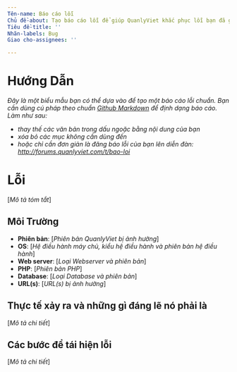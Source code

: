 ```yaml
---
Tên-name: Báo cáo lỗi
Chủ đề-about: Tạo báo cáo lỗi để giúp QuanlyViet khắc phục lỗi bạn đã gặp
Tiêu đề-title: ''
Nhãn-labels: Bug
Giao cho-assignees: ''

---
```


# Hướng Dẫn
*Đây là một biểu mẫu bạn có thể dựa vào để tạo một báo cáo lỗi chuẩn. Bạn cần dùng cú pháp theo chuẩn [Github Markdown](https://help.github.com/articles/getting-started-with-writing-and-formatting-on-github/) để định dạng báo cáo.*
*Làm như sau:*
- *thay thế các văn bản trong dấu ngoặc bằng nội dung của bạn*
- *xóa bỏ các mục không cần dùng đến*
- *hoặc chỉ cần đơn giản là đăng báo lỗi của bạn lên diễn đàn: http://forums.quanlyviet.com/t/bao-loi*


# Lỗi
[*Mô tả tóm tắt*]

## Môi Trường
- **Phiên bản**: [*Phiên bản QuanlyViet bị ảnh hưởng*]
- **OS**: [*Hệ điều hành máy chủ, kiểu hệ điều hành và phiên bản hệ điều hành*]
- **Web server**: [*Loại Webserver và phiên bản*]
- **PHP**: [*Phiên bản PHP*]
- **Database**: [*Loại Database và phiên bản*]
- **URL(s)**: [*URL(s) bị ảnh hưởng*]

## Thực tế xảy ra và những gì đáng lẽ nó phải là
[*Mô tả chi tiết*]

## Các bước để tái hiện lỗi
[*Mô tả chi tiết*]
